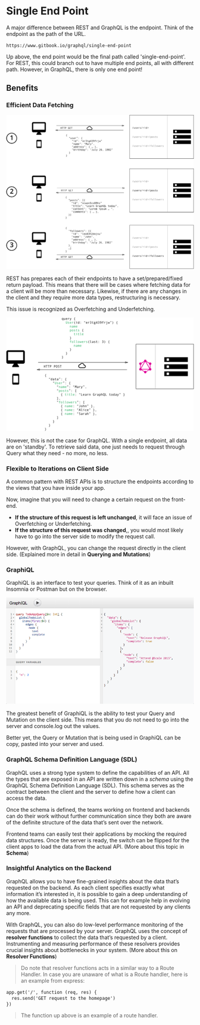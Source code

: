 # Single End Point

A major difference between REST and GraphQL is the endpoint. Think of the endpoint as the path of the URL.

```text
https://www.gitbook.io/graphql/single-end-point
```

Up above, the end point would be the final path called 'single-end-point'. For REST, this could branch out to have multiple end points, all with different path. However, in GraphQL, there is only one end point!

## Benefits

### Efficient Data Fetching

![](../.gitbook/assets/viwd5i5.png)

REST has prepares each of their endpoints to have a set/prepared/fixed return payload. This means that there will be cases where fetching data for a client will be more than necessary. Likewise, if there are any changes in the client and they require more data types, restructuring is necessary.

This issue is recognized as Overfetching and Underfetching.

![](../.gitbook/assets/uy50ghz.png)

However, this is not the case for GraphQL. With a single endpoint, all data are on 'standby'. To retrieve said data, one just needs to request through Query what they need - no more, no less.

### Flexible to Iterations on Client Side

A common pattern with REST APIs is to structure the endpoints according to the views that you have inside your app. 

Now, imagine that you will need to change a certain request on the front-end. 

* **If the structure of this request is left unchanged**, it will face an issue of Overfetching or Underfetching. 
* **If the structure of this request was changed**,, you would most likely have to go into the server side to modify the request call. 

However, with GraphQL, you can change the request directly in the client side. \(Explained more in detail in **Querying and Mutations**\)

### GraphiQL

GraphiQL is an interface to test your queries. Think of it as an inbuilt Insomnia or Postman but on the browser.

![GraphiQL testing a query](../.gitbook/assets/graphiql.png)

The greatest benefit of GraphiQL is the ability to test your Query and Mutation on the client side. This means that you do not need to go into the server and console.log out the values.

Better yet, the Query or Mutation that is being used in GraphiQL can be copy, pasted into your server and used. 

### GraphQL Schema Definition Language \(SDL\)

GraphQL uses a strong type system to define the capabilities of an API. All the types that are exposed in an API are written down in a _schema_ using the GraphQL Schema Definition Language \(SDL\). This schema serves as the contract between the client and the server to define how a client can access the data.

Once the schema is defined, the teams working on frontend and backends can do their work without further communication since they both are aware of the definite structure of the data that’s sent over the network.

Frontend teams can easily test their applications by mocking the required data structures. Once the server is ready, the switch can be flipped for the client apps to load the data from the actual API. \(More about this topic in **Schema**\)



### Insightful Analytics on the Backend

GraphQL allows you to have fine-grained insights about the data that’s requested on the backend. As each client specifies exactly what information it’s interested in, it is possible to gain a deep understanding of how the available data is being used. This can for example help in evolving an API and deprecating specific fields that are not requested by any clients any more.

With GraphQL, you can also do low-level performance monitoring of the requests that are processed by your server. GraphQL uses the concept of **resolver functions** to collect the data that’s requested by a client. Instrumenting and measuring performance of these resolvers provides crucial insights about bottlenecks in your system. \(More about this on **Resolver Functions**\)

> Do note that resolver functions acts in a similar way to a Route Handler. In case you are unaware of what is a Route handler, here is an example from express:

```text
app.get('/', function (req, res) {
  res.send('GET request to the homepage')
})
```

> The function up above is an example of a route handler.



